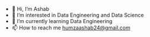 - 👋 Hi, I’m Ashab
- 👀 I’m interested in Data Engineering and Data Science  
- 🌱 I’m currently learning Data Engineering
- 📫 How to reach me humzaashab24@gmail.com

<!---
Ashab24/Ashab24 is a ✨ special ✨ repository because its `README.md` (this file) appears on your GitHub profile.
You can click the Preview link to take a look at your changes.
--->
